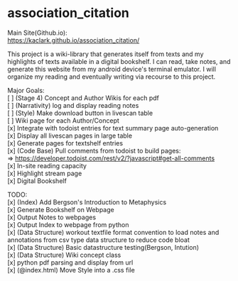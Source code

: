 # association_citation

Main Site(Github.io): <br> 
https://kaclark.github.io/association_citation/<br>

This project is a wiki-library that generates itself from texts and my highlights of texts available in a digital bookshelf. I can read, take notes, and generate this website from my android device's terminal emulator. I will organize my reading and eventually writing via recourse to this project.<br> 


Major Goals: <br>
[ ] (Stage 4) Concept and Author Wikis for each pdf<br>
[ ] (Narrativity) log and display reading notes<br>
[ ] (Style) Make download button in livescan table<br> 
[ ] Wiki page for each Author/Concept <br>
[x] Integrate with todoist entries for text summary page auto-generation<br>
[x] Display all livescan pages in large table<br>
[x] Generate pages for textshelf entries <br>
[x] (Code Base) Pull comments from todoist to build pages: <br>
=> https://developer.todoist.com/rest/v2/?javascript#get-all-comments <br>
[x] In-site reading capacity<br>
[x] Highlight stream page<br>
[x] Digital Bookshelf <br>

TODO: <br>
[x] (Index) Add Bergson's Introduction to Metaphysics<br>
[x] Generate Bookshelf on Webpage<br>
[x] Output Notes to webpages<br>
[x] Output Index to webpage from python<br>
[x] (Data Structure) workout textfile format convention to load notes and annotations from csv type data structure to reduce code bloat<br>
[x] (Data Structure) Basic datastructure testing(Bergson, Intution)<br>
[x] (Data Structure) Wiki concept class<br>
[x] python pdf parsing and display from url <br>
[x] (@index.html) Move Style into a .css file <br> 
